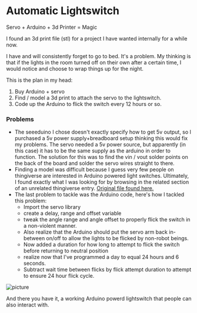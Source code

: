 # Automatic Lightswitch

Servo + Arduino + 3d Printer = Magic

I found an 3d print file (stl) for a project I have wanted internally for a while now.

I have and will consistently forget to go to bed. It's a problem. My thinking is that if the lights in the room turned off on their own after a certain time, I would notice and choose to wrap things up for the night.

This is the plan in my head:
1. Buy Arduino + servo
2. Find / model a 3d print to attach the servo to the lightswitch.
3. Code up the Arduino to flick the switch every 12 hours or so.

### Problems
+ The seeeduino I chose doesn't exactly specify how to get 5v output, so I purchased a 5v power supply+breadboard setup thinking this would fix my problems. The servo needed a 5v power source, but apparently (in this case) it has to be the same supply as the arduino in order to function. The solution for this was to find the vin / vout solder points on the back of the board and solder the servo wires straight to there.
+ Finding a model was difficult because I guess very few people on thingiverse are interested in Arduino powered light switches. Ultimately, I found exactly what I was looking for by browsing in the related section of an unrelated thingiverse entry. [Original file found here.](https://www.thingiverse.com/thing:1156995)
+ The last problem to tackle was the Arduino code, here's how I tackled this problem:
	+ Import the servo library
	+ create a delay, range and offset variable
	+ tweak the angle range and angle offset to properly flick the switch in a non-violent manner.
	+ Also realize that the Arduino should put the servo arm back in-between on/off to allow the lights to be flicked by non-robot beings.
	+ Now added a duration for how long to attempt to flick the switch before returning to neutral position
	+ realize now that I've programmed a day to equal 24 hours and 6 seconds.
	+ Subtract wait time between flicks by flick attempt duration to attempt to ensure 24 hour flick cycle.

![picture](/assets/images/projects/switch.jpg)

And there you have it, a working Arduino powerd lightswitch that people can also interact with.

